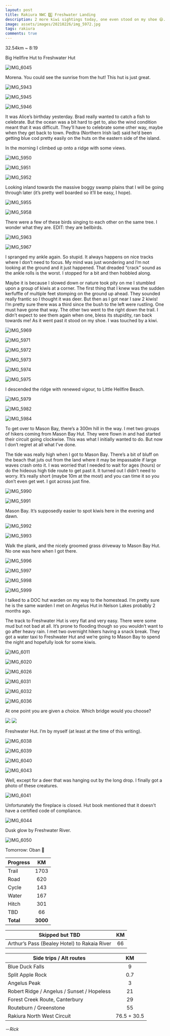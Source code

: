 ```yaml
---
layout: post
title: Rakiura NWC 5️⃣ Freshwater Landing
description: 2 more kiwi sightings today, one even stood on my shoe 😄. Biggest day on the circuit so far, although half of it was super flat. 
image: assets/images/20210226/img_5972.jpg
tags: rakiura
comments: true
---
```


32.54km ~ 8:19

Big Hellfire Hut to Freshwater Hut

![IMG_6045](/assets/images/20210226/img_6045.jpg)

Morena. You could see the sunrise from the hut! This hut is just great. 

![IMG_5943](/assets/images/20210226/img_5943.jpg)

![IMG_5945](/assets/images/20210226/img_5945.jpg)

![IMG_5946](/assets/images/20210226/img_5946.jpg)

It was Alice’s birthday yesterday. Brad really wanted to catch a fish to celebrate. But the ocean was a bit hard to get to, also the wind condition meant that it was difficult. They’ll have to celebrate some other way, maybe when they get back to town. Pedtra (Northern Irish lad) said he’d been getting blue cod pretty easily on the huts on the eastern side of the island. 

In the morning I climbed up onto a ridge with some views. 

![IMG_5950](/assets/images/20210226/img_5950.jpg)

![IMG_5951](/assets/images/20210226/img_5951.jpg)

![IMG_5952](/assets/images/20210226/img_5952.jpg)

Looking inland towards the massive boggy swamp plains that I will be going through later (it’s pretty well boarded so it’ll be easy, I hope). 

![IMG_5955](/assets/images/20210226/img_5955.jpg)

![IMG_5958](/assets/images/20210226/img_5958.jpg)

There were a few of these birds singing to each other on the same tree. I wonder what they are. EDIT: they are bellbirds. 

![IMG_5963](/assets/images/20210226/img_5963.jpg)

![IMG_5967](/assets/images/20210226/img_5967.jpg)

I spranged my ankle again. So stupid. It always happens on nice tracks where I don’t need to focus. My mind was just wondering and I’m not looking at the ground and it just happened. That dreaded “crack” sound as the ankle rolls is the worst. I stopped for a bit and then hobbled along. 

Maybe it is because I slowed down or nature took pity on me I stumbled upon a group of kiwis at a corner. The first thing that I knew was the sudden kerfuffle of multiple feet stomping on the ground up ahead. They sounded really frantic so I thought it was deer. But then as I got near I saw 2 kiwis! I’m pretty sure there was a third since the bush to the left were rustling. One must have gone that way. The other two went to the right down the trail. I didn’t expect to see them again when one, bless its stupidity, ran back towards me! As it went past it stood on my shoe. I was touched by a kiwi. 

![IMG_5969](/assets/images/20210226/img_5969.jpg)

![IMG_5971](/assets/images/20210226/img_5971.jpg)

![IMG_5972](/assets/images/20210226/img_5972.jpg)

![IMG_5973](/assets/images/20210226/img_5973.jpg)

![IMG_5974](/assets/images/20210226/img_5974.jpg)

![IMG_5975](/assets/images/20210226/img_5975.jpg)

I descended the ridge with renewed vigour, to Little Hellfire Beach. 

![IMG_5979](/assets/images/20210226/img_5979.jpg)

![IMG_5982](/assets/images/20210226/img_5982.jpg)

![IMG_5984](/assets/images/20210226/img_5984.jpg)

To get over to Mason Bay, there’s a 300m hill in the way. I met two groups of hikers coming from Mason Bay Hut. They were flown in and had started their circuit going clockwise. This was what I initially wanted to do. But now I don’t regret at all what I’ve done. 

The tide was really high when I got to Mason Bay. There’s a bit of bluff on the beach that juts out from the land where it may be impassable if large waves crash onto it. I was worried that I needed to wait for ages (hours) or do the hideous high tide route to get past it. It turned out I didn’t need to worry. It’s really short (maybe 10m at the most) and you can time it so you don’t even get wet. I got across just fine.

![IMG_5990](/assets/images/20210226/img_5990.jpg)

![IMG_5991](/assets/images/20210226/img_5991.jpg)

Mason Bay. It’s supposedly easier to spot kiwis here in the evening and dawn. 

![IMG_5992](/assets/images/20210226/img_5992.jpg)

![IMG_5993](/assets/images/20210226/img_5993.jpg)

Walk the plank, and the nicely groomed grass driveway to Mason Bay Hut. No one was here when I got there. 

![IMG_5996](/assets/images/20210226/img_5996.jpg)

![IMG_5997](/assets/images/20210226/img_5997.jpg)

![IMG_5998](/assets/images/20210226/img_5998.jpg)

![IMG_5999](/assets/images/20210226/img_5999.jpg)

I talked to a DOC hut warden on my way to the homestead. I’m pretty sure he is the same warden I met on Angelus Hut in Nelson Lakes probably 2 months ago. 

The track to Freshwater Hut is very flat and very easy. There were some mud but not bad at all. It’s prone to flooding though so you wouldn’t want to go after heavy rain. I met two overnight hikers having a snack break. They got a water taxi to Freshwater Hut and we’re going to Mason Bay to spend the night and hopefully look for some kiwis.

![IMG_6011](/assets/images/20210226/img_6011.jpg)

![IMG_6020](/assets/images/20210226/img_6020.jpg)

![IMG_6026](/assets/images/20210226/img_6026.jpg)

![IMG_6031](/assets/images/20210226/img_6031.jpg)

![IMG_6032](/assets/images/20210226/img_6032.jpg)

![IMG_6036](/assets/images/20210226/img_6036.jpg)

At one point you are given a choice. Which bridge would you choose?

<div class="gallery" data-columns="2">
  <img src="/assets/images/20210226/img_6034.jpg">
  <img src="/assets/images/20210226/img_6035.jpg">
</div>

Freshwater Hut. I’m by myself (at least at the time of this writing). 

![IMG_6038](/assets/images/20210226/img_6038.jpg)

![IMG_6039](/assets/images/20210226/img_6039.jpg)

![IMG_6040](/assets/images/20210226/img_6040.jpg)

![IMG_6043](/assets/images/20210226/img_6043.jpg)

Well, except for a deer that was hanging out by the long drop. I finally got a photo of these creatures. 

![IMG_6041](/assets/images/20210226/img_6041.jpg)

Unfortunately the fireplace is closed. Hut book mentioned that it doesn’t have a certified code of compliance. 

![IMG_6044](/assets/images/20210226/img_6044.jpg)

Dusk glow by Freshwater River. 

![IMG_6050](/assets/images/20210226/img_6050.jpg)

Tomorrow: Oban 🤞


| Progress | KM |
| ---- |:----:|
| Trail | 1703 |
| Road | 620 |
| Cycle | 143 |
| Water | 167 |
| Hitch | 301 |
| TBD | 66 |
| **Total** | **3000** |

| Skipped but TBD | KM |
| ---- |:----:|
| Arthur’s Pass (Bealey Hotel) to Rakaia River | 66 |

| Side trips / Alt routes | KM |
| ---- |:----:|
| Blue Duck Falls | 9 |
| Split Apple Rock | 0.7 |
| Angelus Peak | 3 |
| Robert Ridge / Angelus / Sunset / Hopeless | 21 |
| Forest Creek Route, Canterbury | 29 |
| Routeburn / Greenstone | 55 |
| Rakiura North West Circuit | 76.5 + 30.5 |

－_Rick_